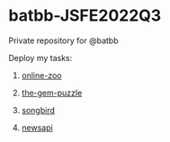 # batbb-JSFE2022Q3
Private repository for @batbb

Deploy my tasks:

1. [online-zoo](https://rolling-scopes-school.github.io/batbb-JSFE2022Q3/online-zoo/)

2. [the-gem-puzzle](https://rolling-scopes-school.github.io/batbb-JSFE2022Q3/the-gem-puzzle/)

3. [songbird](https://rolling-scopes-school.github.io/batbb-JSFE2022Q3/songbird/)

4. [newsapi](https://rolling-scopes-school.github.io/batbb-JSFE2022Q3/newsapi/)
